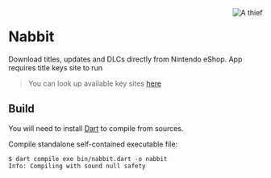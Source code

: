 <img src="https://user-images.githubusercontent.com/25728414/166330608-ed7740d9-91e6-4928-bdc5-270747409d47.png" align="right" alt="A thief" />

# Nabbit

Download titles, updates and DLCs directly from Nintendo eShop. App requires title keys site to run
  
> You can look up available key sites [here](https://titlekeys.ovh)

## Build

You will need to install [Dart](https://dart.dev/get-dart) to compile from sources.

Compile standalone self-contained executable file:

```console
$ dart compile exe bin/nabbit.dart -o nabbit
Info: Compiling with sound null safety
```
